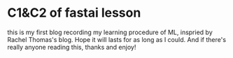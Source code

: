 # C1&C2 of fastai lesson

this is my first blog recording my learning procedure of ML, inspried by Rachel Thomas's blog.
Hope it will lasts for as long as I could.
And if there's really anyone reading this, thanks and enjoy!
